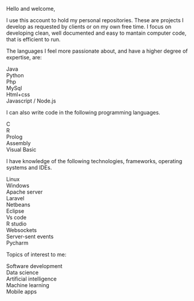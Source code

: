 Hello and welcome,

I use this account to hold my personal repositories. These are projects I develop as requested by clients or on my own free time. I focus on developing clean, well documented and easy to mantain computer code, that is efficient to run.

The languages I feel more passionate about, and have a higher degree of expertise, are:

Java<br>
Python<br>
Php<br>
MySql<br>
Html+css<br>
Javascript / Node.js<br>

I can also write code in the following programming languages.

C<br>
R<br>
Prolog<br>
Assembly<br>
Visual Basic<br>

I have knowledge of the following technologies, frameworks, operating systems and IDEs.

Linux<br>
Windows<br>
Apache server<br>
Laravel<br>
Netbeans<br>
Eclipse<br>
Vs code<br>
R studio<br>
Websockets<br>
Server-sent events<br>
Pycharm<br>


Topics of interest to me:

Software development<br>
Data science<br>
Artificial intelligence<br>
Machine learning<br>
Mobile apps<br>



<!---
bitcodelab/bitcodelab is a ✨ special ✨ repository because its `README.md` (this file) appears on your GitHub profile.
You can click the Preview link to take a look at your changes.
--->
